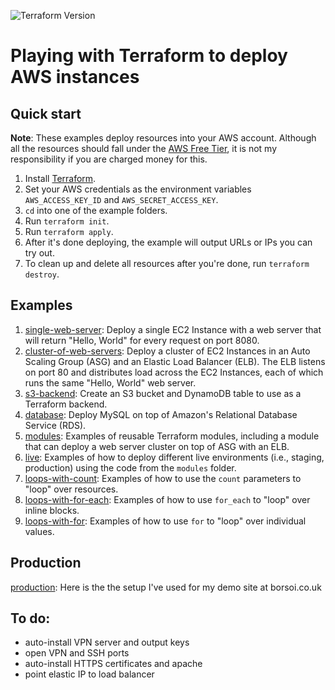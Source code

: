  ![Terraform Version](https://img.shields.io/badge/tf-%3E%3D0.12.0-blue.svg)

 #  Playing with Terraform to deploy AWS instances

 ## Quick start

 **Note**: These examples deploy resources into your AWS account. Although all the resources should fall under the
 [AWS Free Tier](https://aws.amazon.com/free/), it is not my responsibility if you are charged money for this.

 1. Install [Terraform](https://www.terraform.io/).
 1. Set your AWS credentials as the environment variables `AWS_ACCESS_KEY_ID` and `AWS_SECRET_ACCESS_KEY`.
 1. `cd` into one of the example folders.
 1. Run `terraform init`.
 1. Run `terraform apply`.
 1. After it's done deploying, the example will output URLs or IPs you can try out.
 1. To clean up and delete all resources after you're done, run `terraform destroy`.


 ## Examples


  1. [single-web-server](./single-web-server): Deploy a single EC2 Instance with a web server that will return
        "Hello, World" for every request on port 8080.
  1. [cluster-of-web-servers](./cluster-of-web-servers): Deploy a cluster of EC2 Instances in an Auto Scaling Group
        (ASG) and an Elastic Load Balancer (ELB). The ELB listens on port 80 and distributes load across the EC2
        Instances, each of which runs the same "Hello, World" web server.
  1. [s3-backend](./s3-backend): Create an S3 bucket and DynamoDB table to use as a Terraform backend.
  1. [database](./database): Deploy MySQL on top of Amazon's Relational Database Service (RDS).
  1. [modules](./modules): Examples of reusable Terraform modules, including a module that can deploy a web server
        cluster on top of ASG with an ELB.
  1. [live](./live): Examples of how to deploy different live environments (i.e., staging, production) using the code
        from the `modules` folder.
  1. [loops-with-count](./loops-with-count): Examples of how to use the `count` parameters to "loop" over resources.        
  1. [loops-with-for-each](./loops-with-for-each): Examples of how to use `for_each` to "loop" over inline blocks.        
  1. [loops-with-for](./loops-with-for): Examples of how to use `for` to "loop" over individual values.        



   ## Production

[production](./production): Here is the the setup I've used for my demo site at borsoi.co.uk


## To do:

- auto-install VPN server and output keys
- open VPN and SSH ports
- auto-install HTTPS certificates and apache
- point elastic IP to load balancer
